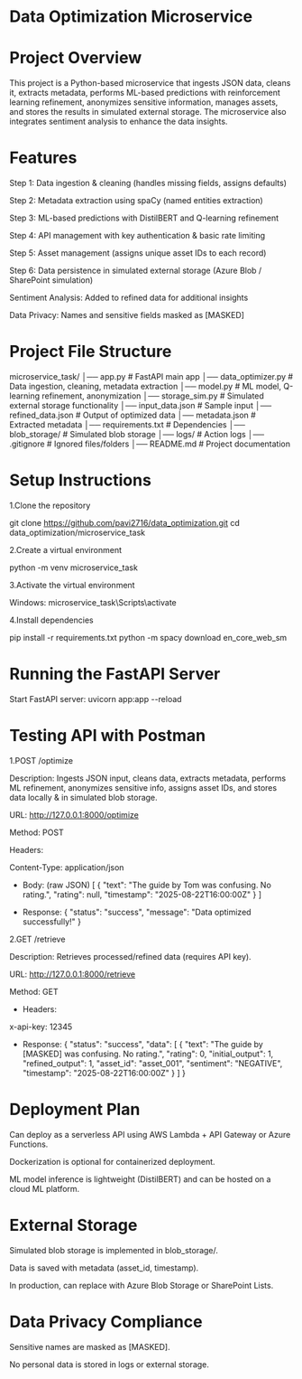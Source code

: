 # Data Optimization Microservice

# Project Overview

This project is a Python-based microservice that ingests JSON data, cleans it, extracts metadata, performs ML-based predictions with reinforcement learning refinement, anonymizes sensitive information, manages assets, and stores the results in simulated external storage.
The microservice also integrates sentiment analysis to enhance the data insights.


# Features

Step 1: Data ingestion & cleaning (handles missing fields, assigns defaults)

Step 2: Metadata extraction using spaCy (named entities extraction)

Step 3: ML-based predictions with DistilBERT and Q-learning refinement

Step 4: API management with key authentication & basic rate limiting

Step 5: Asset management (assigns unique asset IDs to each record)

Step 6: Data persistence in simulated external storage (Azure Blob / SharePoint simulation)

Sentiment Analysis: Added to refined data for additional insights

Data Privacy: Names and sensitive fields masked as [MASKED]

# Project File Structure

microservice_task/
│── app.py               # FastAPI main app
│── data_optimizer.py    # Data ingestion, cleaning, metadata extraction
│── model.py             # ML model, Q-learning refinement, anonymization
│── storage_sim.py       # Simulated external storage functionality
│── input_data.json      # Sample input
│── refined_data.json    # Output of optimized data
│── metadata.json        # Extracted metadata
│── requirements.txt     # Dependencies
│── blob_storage/        # Simulated blob storage
│── logs/                # Action logs
│── .gitignore           # Ignored files/folders
│── README.md            # Project documentation


# Setup Instructions

1.Clone the repository

git clone https://github.com/pavi2716/data_optimization.git
cd data_optimization/microservice_task

2.Create a virtual environment

python -m venv microservice_task

3.Activate the virtual environment

Windows: microservice_task\Scripts\activate

4.Install dependencies

pip install -r requirements.txt
python -m spacy download en_core_web_sm

# Running the FastAPI Server

Start FastAPI server: uvicorn app:app --reload

# Testing API with Postman

1.POST /optimize

Description: Ingests JSON input, cleans data, extracts metadata, performs ML refinement, anonymizes sensitive info, assigns asset IDs, and stores data locally & in simulated blob storage.

URL: http://127.0.0.1:8000/optimize

Method: POST

Headers:

Content-Type: application/json

* Body: (raw JSON)
[
  {
    "text": "The guide by Tom was confusing. No rating.",
    "rating": null,
    "timestamp": "2025-08-22T16:00:00Z"
  }
]

* Response:
{
  "status": "success",
  "message": "Data optimized successfully!"
}

2.GET /retrieve

Description: Retrieves processed/refined data (requires API key).

URL: http://127.0.0.1:8000/retrieve

Method: GET

* Headers:

x-api-key: 12345

* Response:
{
  "status": "success",
  "data": [
    {
      "text": "The guide by [MASKED] was confusing. No rating.",
      "rating": 0,
      "initial_output": 1,
      "refined_output": 1,
      "asset_id": "asset_001",
      "sentiment": "NEGATIVE",
      "timestamp": "2025-08-22T16:00:00Z"
    }
  ]
}

# Deployment Plan

Can deploy as a serverless API using AWS Lambda + API Gateway or Azure Functions.

Dockerization is optional for containerized deployment.

ML model inference is lightweight (DistilBERT) and can be hosted on a cloud ML platform.

# External Storage

Simulated blob storage is implemented in blob_storage/.

Data is saved with metadata (asset_id, timestamp).

In production, can replace with Azure Blob Storage or SharePoint Lists.

# Data Privacy Compliance

Sensitive names are masked as [MASKED].

No personal data is stored in logs or external storage.
